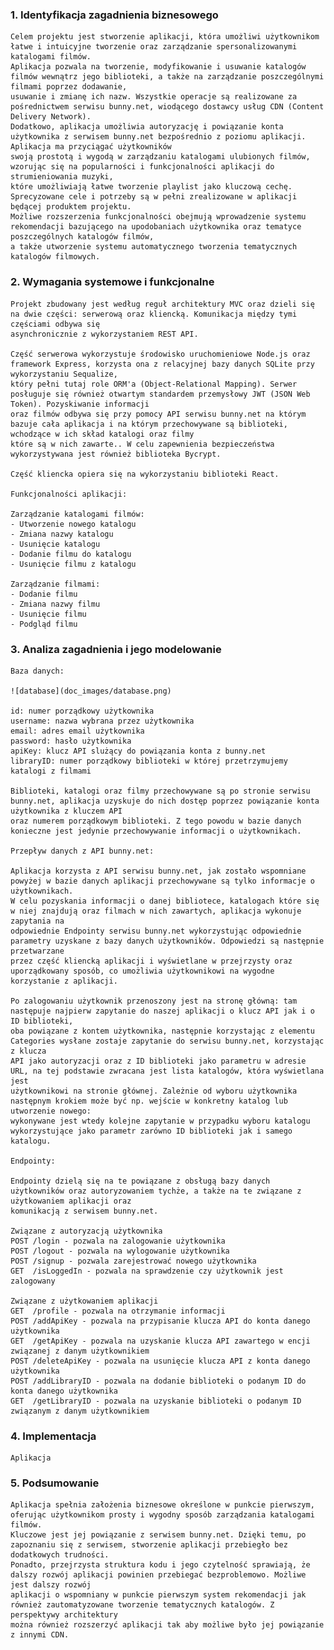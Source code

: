 ### 1. Identyfikacja zagadnienia biznesowego
    Celem projektu jest stworzenie aplikacji, która umożliwi użytkownikom łatwe i intuicyjne tworzenie oraz zarządzanie spersonalizowanymi katalogami filmów. 
    Aplikacja pozwala na tworzenie, modyfikowanie i usuwanie katalogów filmów wewnątrz jego biblioteki, a także na zarządzanie poszczególnymi filmami poprzez dodawanie,
    usuwanie i zmianę ich nazw. Wszystkie operacje są realizowane za pośrednictwem serwisu bunny.net, wiodącego dostawcy usług CDN (Content Delivery Network). 
    Dodatkowo, aplikacja umożliwia autoryzację i powiązanie konta użytkownika z serwisem bunny.net bezpośrednio z poziomu aplikacji. Aplikacja ma przyciągać użytkowników
    swoją prostotą i wygodą w zarządzaniu katalogami ulubionych filmów, wzorując się na popularności i funkcjonalności aplikacji do strumieniowania muzyki, 
    które umożliwiają łatwe tworzenie playlist jako kluczową cechę. Sprecyzowane cele i potrzeby są w pełni zrealizowane w aplikacji będącej produktem projektu.
    Możliwe rozszerzenia funkcjonalności obejmują wprowadzenie systemu rekomendacji bazującego na upodobaniach użytkownika oraz tematyce poszczególnych katalogów filmów,
    a także utworzenie systemu automatycznego tworzenia tematycznych katalogów filmowych.

### 2. Wymagania systemowe i funkcjonalne
    Projekt zbudowany jest według reguł architektury MVC oraz dzieli się na dwie części: serwerową oraz kliencką. Komunikacja między tymi częściami odbywa się 
    asynchronicznie z wykorzystaniem REST API. 

    Część serwerowa wykorzystuje środowisko uruchomieniowe Node.js oraz framework Express, korzysta ona z relacyjnej bazy danych SQLite przy wykorzystaniu Sequalize,
    który pełni tutaj role ORM'a (Object-Relational Mapping). Serwer posługuje się również otwartym standardem przemysłowy JWT (JSON Web Token). Pozyskiwanie informacji 
    oraz filmów odbywa się przy pomocy API serwisu bunny.net na którym bazuje cała aplikacja i na którym przechowywane są biblioteki, wchodzące w ich skład katalogi oraz filmy
    które są w nich zawarte.. W celu zapewnienia bezpieczeństwa wykorzystywana jest również biblioteka Bycrypt.

    Część kliencka opiera się na wykorzystaniu biblioteki React.

    Funkcjonalności aplikacji:

    Zarządzanie katalogami filmów:
    - Utworzenie nowego katalogu
    - Zmiana nazwy katalogu
    - Usunięcie katalogu
    - Dodanie filmu do katalogu
    - Usunięcie filmu z katalogu
    
    Zarządzanie filmami:
    - Dodanie filmu
    - Zmiana nazwy filmu
    - Usunięcie filmu
    - Podgląd filmu

### 3. Analiza zagadnienia i jego modelowanie
    Baza danych:
    
    ![database](doc_images/database.png)

    id: numer porządkowy użytkownika
    username: nazwa wybrana przez użytkownika
    email: adres email użytkownika
    password: hasło użytkownika
    apiKey: klucz API slużący do powiązania konta z bunny.net
    libraryID: numer porządkowy biblioteki w której przetrzymujemy katalogi z filmami

    Biblioteki, katalogi oraz filmy przechowywane są po stronie serwisu bunny.net, aplikacja uzyskuje do nich dostęp poprzez powiązanie konta użytkownika z kluczem API
    oraz numerem porządkowym biblioteki. Z tego powodu w bazie danych konieczne jest jedynie przechowywanie informacji o użytkownikach.

    Przepływ danych z API bunny.net:

    Aplikacja korzysta z API serwisu bunny.net, jak zostało wspomniane powyżej w bazie danych aplikacji przechowywane są tylko informacje o użytkownikach. 
    W celu pozyskania informacji o danej bibliotece, katalogach które się w niej znajdują oraz filmach w nich zawartych, aplikacja wykonuje zapytania na
    odpowiednie Endpointy serwisu bunny.net wykorzystując odpowiednie parametry uzyskane z bazy danych użytkowników. Odpowiedzi są następnie przetwarzane
    przez część kliencką aplikacji i wyświetlane w przejrzysty oraz uporządkowany sposób, co umożliwia użytkownikowi na wygodne korzystanie z aplikacji.

    Po zalogowaniu użytkownik przenoszony jest na stronę główną: tam następuje najpierw zapytanie do naszej aplikacji o klucz API jak i o ID biblioteki, 
    oba powiązane z kontem użytkownika, następnie korzystając z elementu Categories wysłane zostaje zapytanie do serwisu bunny.net, korzystając z klucza
    API jako autoryzacji oraz z ID biblioteki jako parametru w adresie URL, na tej podstawie zwracana jest lista katalogów, która wyświetlana jest 
    użytkownikowi na stronie głównej. Zależnie od wyboru użytkownika następnym krokiem może być np. wejście w konkretny katalog lub utworzenie nowego:
    wykonywane jest wtedy kolejne zapytanie w przypadku wyboru katalogu wykorzystujące jako parametr zarówno ID biblioteki jak i samego katalogu.

    Endpointy:

    Endpointy dzielą się na te powiązane z obsługą bazy danych użytkowników oraz autoryzowaniem tychże, a także na te związane z użytkowaniem aplikacji oraz 
    komunikacją z serwisem bunny.net.

    Związane z autoryzacją użytkownika
    POST /login - pozwala na zalogowanie użytkownika
    POST /logout - pozwala na wylogowanie użytkownika
    POST /signup - pozwala zarejestrować nowego użytkownika
    GET  /isLoggedIn - pozwala na sprawdzenie czy użytkownik jest zalogowany

    Związane z użytkowaniem aplikacji
    GET  /profile - pozwala na otrzymanie informacji
    POST /addApiKey - pozwala na przypisanie klucza API do konta danego użytkownika 
    GET  /getApiKey - pozwala na uzyskanie klucza API zawartego w encji związanej z danym użytkownikiem
    POST /deleteApiKey - pozwala na usunięcie klucza API z konta danego użytkownika
    POST /addLibraryID - pozwala na dodanie biblioteki o podanym ID do konta danego użytkownika
    GET  /getLibraryID - pozwala na uzyskanie biblioteki o podanym ID związanym z danym użytkownikiem

### 4. Implementacja

    Aplikacja




### 5. Podsumowanie
    Aplikacja spełnia założenia biznesowe określone w punkcie pierwszym, oferując użytkownikom prosty i wygodny sposób zarządzania katalogami filmów.
    Kluczowe jest jej powiązanie z serwisem bunny.net. Dzięki temu, po zapoznaniu się z serwisem, stworzenie aplikacji przebiegło bez dodatkowych trudności.
    Ponadto, przejrzysta struktura kodu i jego czytelność sprawiają, że dalszy rozwój aplikacji powinien przebiegać bezproblemowo. Możliwe jest dalszy rozwój 
    aplikacji o wspomniany w punkcie pierwszym system rekomendacji jak również zautomatyzowane tworzenie tematycznych katalogów. Z perspektywy architektury
    można również rozszerzyć aplikacji tak aby możliwe było jej powiązanie z innymi CDN.